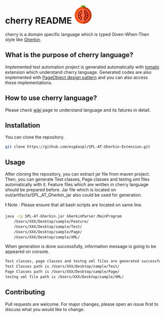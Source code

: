 # cherry README <img width="60px" height="60px" src="https://github.com/esg4aspl/SPL-AT-Gherkin-Extension/blob/master/SPL-AT-Gherkin-VSCode/resources/light/cherry.svg" />

cherry is a domain specific language which is typed Given-When-Then style like [Gherkin](https://cucumber.io/docs/gherkin/). 

## What is the purpose of cherry language?
Implemented test automation project is generated automatically with [tomato](https://github.com/esg4aspl/SPL-AT-Gherkin-Extension/tree/master/SPL-AT-Gherkin-VSCode "tomato") extension which understand cherry language. Generated codes are also implemented with [PageObject design pattern](https://martinfowler.com/bliki/PageObject.html "PageObject") and you can also access these implementations.

## How to use cherry language?
Please check [wiki](https://github.com/esg4aspl/SPL-AT-Gherkin-Extension/wiki "cherry") page to understand language and its fatures in detail.

## Installation

You can clone the repository.

```bash
git clone https://github.com/esg4aspl/SPL-AT-Gherkin-Extension.git
```

## Usage
After cloning the repository, you can extract jar file from maven project. Then, you can generate Test classes, Page classes and testng.xml files automatically with it.
Feature files which are written in cherry language should be prepared before. Jar file which is located on out/artifacts/SPL_AT_Gherkin_jar also could be used for generation. 

:exclamation: Note : Please ensure that all bash scripts are located on same line. 

```bash
java -cp SPL-AT-Gherkin.jar GherkinParser.MainProgram
    /Users/XXX/Desktop/sample/Feature/
    /Users/XXX/Desktop/sample/Test/
    /Users/XXX/Desktop/sample/Page/
    /Users/XXX/Desktop/sample/XML/
```
When generation is done successfully, information message is going to be appeared on console.
```bash
Test classes, page classes and testng xml files are generated successfully.
Test Classes path is /Users/XXX/Desktop/sample/Test/
Page Classes path is /Users/XXX/Desktop/sample/Page/
testng xml file path is /Users/XXX/Desktop/sample/XML/
```
## Contributing
Pull requests are welcome. For major changes, please open an issue first to discuss what you would like to change.
